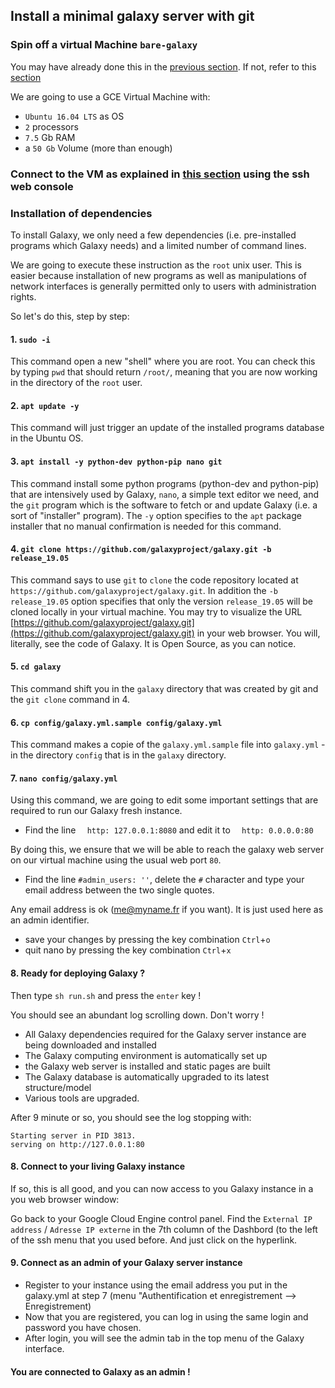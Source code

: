 ## Install a minimal galaxy server with git

### Spin off a virtual Machine `bare-galaxy`
You may have already done this in the [previous section](spin_off_VM.md). If not, refer to this [section](spin_off_VM.md)

We are going to use a GCE Virtual Machine with: 
-  `Ubuntu 16.04 LTS` as OS
- `2` processors
- `7.5` Gb RAM
- a `50 Gb` Volume (more than enough)

### Connect to the VM as explained in [this section](spin_off_VM.md) using the ssh web console

### Installation of dependencies

To install Galaxy, we only need a few dependencies (i.e. pre-installed programs which Galaxy needs) and a limited number of command lines.

We are going to execute these instruction as the `root` unix user. This is easier because installation
of new programs as well as manipulations of network interfaces is generally permitted only
to users with administration rights.

So let's do this, step by step:

#### 1. `sudo -i`

This command open a new "shell" where you are root. You can check this by typing `pwd` that
should return `/root/`, meaning that you are now working in the directory of the `root` user.

#### 2. `apt update -y`
This command will just trigger an update of the installed programs database in the Ubuntu OS.

#### 3. `apt install -y python-dev python-pip nano git` 

This command install some python programs (python-dev and python-pip) that are intensively used by Galaxy,
`nano`, a simple text editor we need, and the `git` program which is the software to fetch or
and update Galaxy (i.e. a sort of "installer" program). The `-y` option specifies to the `apt`
package installer that no manual confirmation is needed for this command.

#### 4. `git clone https://github.com/galaxyproject/galaxy.git -b release_19.05`

This command says to use `git` to `clone` the code repository located at `https://github.com/galaxyproject/galaxy.git`.
In addition the `-b release_19.05` option specifies that only the version `release_19.05` will be cloned locally in your virtual machine.
You may try to visualize the URL [https://github.com/galaxyproject/galaxy.git](https://github.com/galaxyproject/galaxy.git)
in your web browser. You will, literally, see the code of Galaxy. It is Open Source, as you can notice.

#### 5. `cd galaxy`

This command shift you in the `galaxy` directory that was created by git and the `git clone` command in 4.

#### 6. `cp config/galaxy.yml.sample config/galaxy.yml`

This command makes a copie of the `galaxy.yml.sample` file into `galaxy.yml` - in the
directory `config` that is in the `galaxy` directory.

#### 7. `nano config/galaxy.yml`

Using this command, we are going to edit some important settings that are required to run our Galaxy fresh instance.

- Find the line `  http: 127.0.0.1:8080` and edit it to `  http: 0.0.0.0:80`

By doing this, we ensure that we will be able to reach the galaxy web server on our virtual machine using the usual web port `80`.

- Find the line `#admin_users: ''`, delete the `#` character and type your email address between the two single quotes.

Any email address is ok (me@myname.fr if you want). It is just used here as an admin identifier.

- save your changes by pressing the key combination `Ctrl`+`o`
- quit nano by pressing the key combination `Ctrl`+`x`

#### 8. Ready for deploying Galaxy ?

Then type `sh run.sh` and press the `enter` key !

You should see an abundant log scrolling down. Don't worry !
- All Galaxy dependencies required for the Galaxy server instance are being downloaded and installed
- The Galaxy computing environment is automatically set up
- the Galaxy web server is installed and static pages are built
- The Galaxy database is automatically upgraded to its latest structure/model
- Various tools are upgraded.

After 9 minute or so, you should see the log stopping with:

```
Starting server in PID 3813.
serving on http://127.0.0.1:80
```
#### 8. Connect to your living Galaxy instance

If so, this is all good, and you can now access to you Galaxy instance in a you web browser window:

Go back to your Google Cloud Engine control panel. Find the `External IP address` / `Adresse IP externe`
in the 7th column of the Dashbord (to the left of the ssh menu that you used before. And just click on the hyperlink.

#### 9. Connect as an admin of your Galaxy server instance

- Register to your instance using the email address you put in the galaxy.yml at step 7 (menu "Authentification et enregistrement --> Enregistrement)
- Now that you are registered, you can log in using the same login and password you have chosen.
- After login, you will see the admin tab in the top menu of the Galaxy interface.

#### You are connected to Galaxy as an admin !
